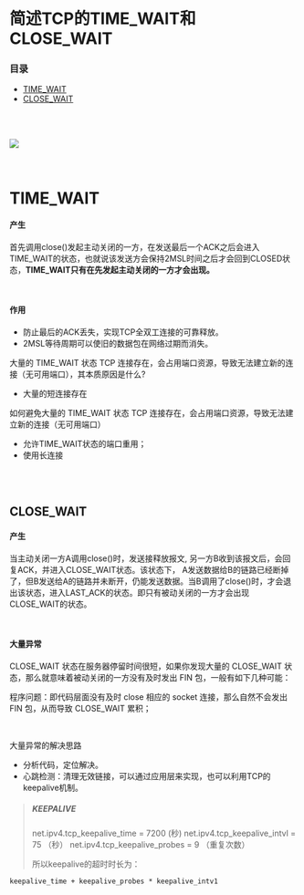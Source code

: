 # 简述TCP的TIME_WAIT和CLOSE_WAIT

### 目录

- [TIME_WAIT](#TIME_WAIT)
- [CLOSE_WAIT](#CLOSE_WAIT)





</br></br>

![](https://segmentfault.com/img/remote/1460000039165595)



</br>

# TIME_WAIT

#### 产生

首先调用close()发起主动关闭的一方，在发送最后一个ACK之后会进入TIME_WAIT的状态，也就说该发送方会保持2MSL时间之后才会回到CLOSED状态，**TIME_WAIT只有在先发起主动关闭的一方才会出现。**

</br>

#### 作用

- 防止最后的ACK丢失，实现TCP全双工连接的可靠释放。
- 2MSL等待周期可以使旧的数据包在网络过期而消失。

大量的 TIME_WAIT 状态 TCP 连接存在，会占用端口资源，导致无法建立新的连接（无可用端口），其本质原因是什么?

- 大量的短连接存在

如何避免大量的 TIME_WAIT 状态 TCP 连接存在，会占用端口资源，导致无法建立新的连接（无可用端口）

- 允许TIME_WAIT状态的端口重用；
- 使用长连接



</br></br>

## CLOSE_WAIT

#### 产生

当主动关闭一方A调用close()时，发送接释放报文, 另一方B收到该报文后，会回复ACK，并进入CLOSE_WAIT状态。该状态下， A发送数据给B的链路已经断掉了，但B发送给A的链路并未断开，仍能发送数据。当B调用了close()时，才会退出该状态，进入LAST_ACK的状态。即只有被动关闭的一方才会出现CLOSE_WAIT的状态。

</br>

#### 大量异常

CLOSE_WAIT 状态在服务器停留时间很短，如果你发现大量的 CLOSE_WAIT 状态，那么就意味着被动关闭的一方没有及时发出 FIN 包，一般有如下几种可能：

程序问题：即代码层面没有及时 close 相应的 socket 连接，那么自然不会发出 FIN 包，从而导致 CLOSE_WAIT 累积；

</br>

大量异常的解决思路

- 分析代码，定位解决。
- 心跳检测：清理无效链接，可以通过应用层来实现，也可以利用TCP的keepalive机制。

> ##### KEEPALIVE
>
> net.ipv4.tcp_keepalive_time = 7200 (秒)
> net.ipv4.tcp_keepalive_intvl = 75 （秒）
> net.ipv4.tcp_keepalive_probes = 9 （重复次数）
>
> 所以keepalive的超时时长为：
>

```
keepalive_time + keepalive_probes * keepalive_intv1
```